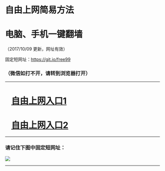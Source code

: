 ﻿# 自由上网简易方法

# 电脑、手机一键翻墙

（2017/10/09 更新，网址有效）

固定短网址：https://git.io/free99

### （微信如打不开，请转到浏览器打开）


***





# &nbsp;&nbsp; <a href="http://ft426321108.fwq-tz-1001.info/fwqtz01.html?t=100900120649 " target="_blank">自由上网入口1</a>
# &nbsp;&nbsp; <a href="http://ft621821116.fwq-tz-1002.info/fwqtz02.html?t=100900130756 " target="_blank">自由上网入口2</a>
***

### 请记住下图中固定短网址：

<img src="https://s3-us-west-2.amazonaws.com/fwq-1001/yjfq-20170905okok.png" /> 


***

